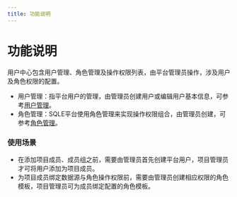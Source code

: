 ```yaml
---
title: 功能说明
---
```


# 功能说明
用户中心包含用户管理、角色管理及操作权限列表，由平台管理员操作，涉及用户及角色权限的配置。

* 用户管理：指平台用户的管理，由管理员创建用户或编辑用户基本信息，可参考[用户管理](user.md)。
* 角色管理：SQLE平台使用角色管理来实现操作权限组合，由管理员创建，可参考[角色管理](role.md)。

### 使用场景
* 在添加项目成员、成员组之前，需要由管理员首先创建平台用户，项目管理员才可将用户添加为项目成员。
* 为项目成员绑定数据源与角色操作权限前，需要由管理员创建相应权限的角色模板，项目管理员可为成员绑定配置的角色模板。
